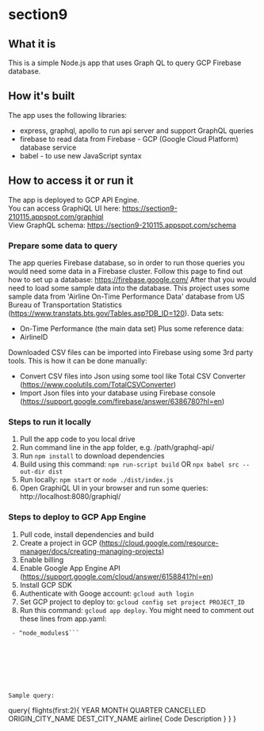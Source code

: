 # section9

## What it is
This is a simple Node.js app that uses Graph QL to query GCP Firebase database.  

## How it's built
The app uses the following libraries:  
- express, graphql, apollo to run api server and support GraphQL queries
- firebase to read data from Firebase - GCP (Google Cloud Platform) database service
- babel - to use new JavaScript syntax

## How to access it or run it
The app is deployed to GCP API Engine.  
You can access GraphiQL UI here: https://section9-210115.appspot.com/graphiql  
View GraphQL schema: https://section9-210115.appspot.com/schema

### Prepare some data to query
The app queries Firebase database, so in order to run those queries you would need some data in a Firebase cluster.
Follow this page to find out how to set up a database: https://firebase.google.com/
After that you would need to load some sample data into the database. This project uses some sample data from 'Airline On-Time Performance Data' database from US Bureau of Transportation Statistics (https://www.transtats.bts.gov/Tables.asp?DB_ID=120). Data sets:  
- On-Time Performance (the main data set)
Plus some reference data:
- AirlineID

Downloaded CSV files can be imported into Firebase using some 3rd party tools. This is how it can be done manually:  
- Convert CSV files into Json using some tool like Total CSV Converter (https://www.coolutils.com/TotalCSVConverter)
- Import Json files into your database using Firebase console (https://support.google.com/firebase/answer/6386780?hl=en)


### Steps to run it locally
1. Pull the app code to you local drive
2. Run command line in the app folder, e.g. /path/graphql-api/
3. Run `npm install` to download dependencies
4. Build using this command: `npm run-script build` OR `npx babel src --out-dir dist`
5. Run locally: `npm start` or `node ./dist/index.js`
6. Open GraphiQL UI in your browser and run some queries: http://localhost:8080/graphiql/

### Steps to deploy to GCP App Engine
1. Pull code, install dependencies and build
2. Create a project in GCP (https://cloud.google.com/resource-manager/docs/creating-managing-projects)
3. Enable billing
4. Enable Google App Engine API (https://support.google.com/cloud/answer/6158841?hl=en)
5. Install GCP SDK
6. Authenticate with Googe account: `gcloud auth login`
7. Set GCP project to deploy to: `gcloud config set project PROJECT_ID`
8. Run this command: `gcloud app deploy`. You might need to comment out these lines from app.yaml:
```skip_files:
 - ^node_modules$```








Sample query:  
```
query{
  flights(first:2){
    YEAR
    MONTH
    QUARTER
    CANCELLED
    ORIGIN_CITY_NAME
    DEST_CITY_NAME
    airline{
      Code
      Description
    }
  }
}
```
